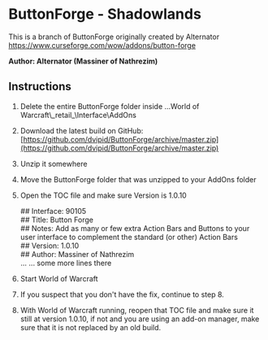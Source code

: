 # ButtonForge - Shadowlands

This is a branch of ButtonForge originally created by Alternator
https://www.curseforge.com/wow/addons/button-forge

**Author: Alternator (Massiner of Nathrezim)**

## Instructions
1. Delete the entire ButtonForge folder inside ...World of Warcraft\\\_retail_\Interface\AddOns
2. Download the latest build on GitHub: [https://github.com/dvipid/ButtonForge/archive/master.zip](https://github.com/dvipid/ButtonForge/archive/master.zip)
3. Unzip it somewhere
4. Move the ButtonForge folder that was unzipped to your AddOns folder
5. Open the TOC file and make sure Version is 1.0.10

    \## Interface: 90105  
\## Title: Button Forge  
\## Notes: Add as many or few extra Action Bars and Buttons to your user interface to complement the standard (or other) Action Bars  
\## Version: 1.0.10  
\## Author: Massiner of Nathrezim  
\... ... some more lines there

6. Start World of Warcraft
7. If you suspect that you don't have the fix, continue to step 8.
8. With World of Warcraft running, reopen that TOC file and make sure it still at version 1.0.10, if not and you are using an add-on manager, make sure that it is not replaced by an old build.
